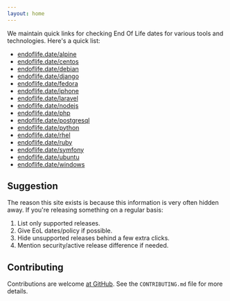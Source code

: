```yaml
---
layout: home
---
```


We maintain quick links for checking End Of Life dates for various tools and technologies. Here's a quick list:

- [endoflife.date/alpine](/alpine)
- [endoflife.date/centos](/centos)
- [endoflife.date/debian](/debian)
- [endoflife.date/django](/django)
- [endoflife.date/fedora](/fedora)
- [endoflife.date/iphone](/iphone)
- [endoflife.date/laravel](/laravel)
- [endoflife.date/nodejs](/nodejs)
- [endoflife.date/php](/php)
- [endoflife.date/postgresql](/postgresql)
- [endoflife.date/python](/python)
- [endoflife.date/rhel](/rhel)
- [endoflife.date/ruby](/ruby)
- [endoflife.date/symfony](/symfony)
- [endoflife.date/ubuntu](/ubuntu)
- [endoflife.date/windows](/windows)

## Suggestion

The reason this site exists is because this information is very often hidden away. If you're releasing something on a regular basis:

1.  List only supported releases.
2.  Give EoL dates/policy if possible.
3.  Hide unsupported releases behind a few extra clicks.
4.  Mention security/active release difference if needed.

## Contributing

Contributions are welcome [at GitHub](https://github.com/captn3m0/endoflife.date). See the `CONTRIBUTING.md` file for more details.
